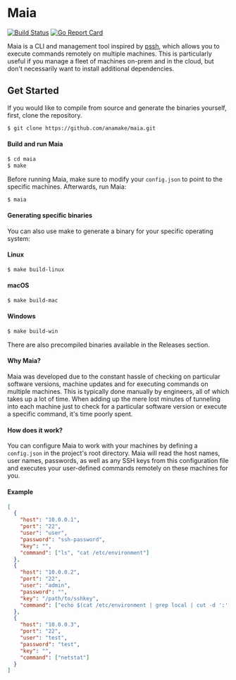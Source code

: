 # Maia

[![Build Status](https://travis-ci.com/anamake/maia.svg?branch=master)](https://travis-ci.com/anamake/maia) [![Go Report Card](https://goreportcard.com/badge/github.com/anamake/maia)](https://goreportcard.com/report/github.com/anamake/maia)

Maia is a CLI and management tool inspired by [pssh](https://pypi.org/project/pssh/), which allows you to execute commands remotely on multiple machines. This is particularly useful if you manage a fleet of machines on-prem and in the cloud, but don't necessarily want to install additional dependencies.

## Get Started

If you would like to compile from source and generate the binaries yourself, first, clone the repository.

```bash
$ git clone https://github.com/anamake/maia.git
```

#### Build and run Maia

```bash
$ cd maia
$ make
```

Before running Maia, make sure to modify your `config.json` to point to the specific machines. Afterwards, run Maia:

```bash
$ maia
```

#### Generating specific binaries

You can also use make to generate a binary for your specific operating system:

#### Linux

```bash
$ make build-linux
```

#### macOS

```bash
$ make build-mac
```

#### Windows

```bash
$ make build-win
```

There are also precompiled binaries available in the Releases section.

#### Why Maia?

Maia was developed due to the constant hassle of checking on particular software versions, machine updates and for executing commands on multiple machines. This is typically done manually by engineers, all of which takes up a lot of time. When adding up the mere lost minutes of tunneling into each machine just to check for a particular software version or execute a specific command, it's time poorly spent.

#### How does it work?

You can configure Maia to work with your machines by defining a `config.json` in the project's root directory. Maia will read the host names, user names, passwords, as well as any SSH keys from this configuration file and executes your user-defined commands remotely on these machines for you.

#### Example

```json
[
  {
    "host": "10.0.0.1",
    "port": "22",
    "user": "user",
    "password": "ssh-password",
    "key": "",
    "command": ["ls", "cat /etc/environment"]
  },
  {
    "host": "10.0.0.2",
    "port": "22",
    "user": "admin",
    "password": "",
    "key": "/path/to/sshkey",
    "command": ["echo $(cat /etc/environment | grep local | cut -d ':' -f1)"]
  },
  {
    "host": "10.0.0.3",
    "port": "22",
    "user": "test",
    "password": "test",
    "key": "",
    "command": ["netstat"]
  }
]
```

